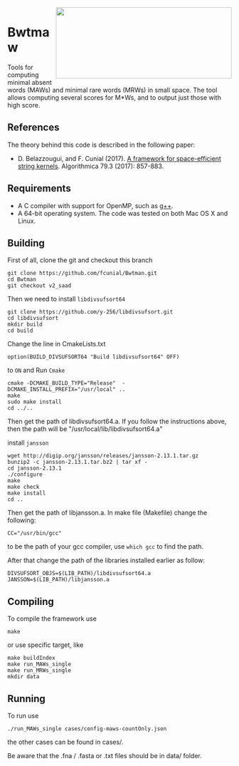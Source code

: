 <img align="right" src="./logo.png" width="395" height="160"/>

# Bwtmaw

Tools for computing minimal absent words (MAWs) and minimal rare words (MRWs) in small space. The tool allows computing several scores for M\*Ws, and to output just those with high score.

References
------------

The theory behind this code is described in the following paper:

* D. Belazzougui, and F. Cunial (2017). [A framework for space-efficient string kernels](https://link.springer.com/article/10.1007/s00453-017-0286-4). Algorithmica 79.3 (2017): 857-883.

Requirements
------------

* A C compiler with support for OpenMP, such as [g++](https://gcc.gnu.org).
* A 64-bit operating system. The code was tested on both Mac OS X and Linux.

Building
------------

First of all, clone the git and checkout this branch
```
git clone https://github.com/fcunial/Bwtman.git
cd Bwtman
git checkout v2_saad
```

Then we need to install `libdivsufsort64`
```
git clone https://github.com/y-256/libdivsufsort.git
cd libdivsufsort
mkdir build
cd build
```
Change the line in CmakeLists.txt
```
option(BUILD_DIVSUFSORT64 "Build libdivsufsort64" OFF) 
```
to `ON` and Run `Cmake`
```
cmake -DCMAKE_BUILD_TYPE="Release"  -DCMAKE_INSTALL_PREFIX="/usr/local" ..
make
sudo make install
cd ../..
```
Then get the path of libdivsufsort64.a. If you follow the instructions above, then the path will be "/usr/local/lib/libdivsufsort64.a"

install `jansson`
```
wget http://digip.org/jansson/releases/jansson-2.13.1.tar.gz
bunzip2 -c jansson-2.13.1.tar.bz2 | tar xf -
cd jansson-2.13.1
./configure
make
make check
make install
cd ..
```
Then get the path of libjansson.a. In make file (Makefile) change the following:
```
CC="/usr/bin/gcc"
```
to be the path of your gcc compiler, use `which gcc` to find the path.

After that change the path of the libraries installed earlier as follow:
```
DIVSUFSORT_OBJS=$(LIB_PATH)/libdivsufsort64.a
JANSSON=$(LIB_PATH)/libjansson.a
```
Compiling
------------
To compile the framework use 
```
make
```
or use specific target, like
```
make buildIndex 
make run_MAWs_single 
make run_MRWs_single 
mkdir data
```

Running
------------
To run use
```
./run_MAWs_single cases/config-maws-countOnly.json
```
 the other cases can be found in cases/.

Be aware that the .fna / .fasta or .txt files should be in data/ folder.

<!-- 
Related code
---------

The following software computes MAWs as well:

* [CST-based language model](https://github.com/eehsan/cstlm): implements interpolated Markov models with Kneser-Ney smoothing using a similar setup of data structures as in this project. -->
